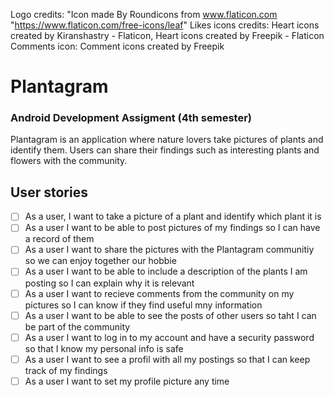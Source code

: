 Logo credits: "Icon made By Roundicons from www.flaticon.com "https://www.flaticon.com/free-icons/leaf"
Likes icons credits: Heart icons created by Kiranshastry - Flaticon, Heart icons created by Freepik - Flaticon
Comments icon: Comment icons created by Freepik

# Plantagram
### Android Development Assigment (4th semester)
Plantagram is an application where nature lovers take pictures of plants and identify them. 
Users can share their findings such as interesting plants and flowers with the community.
## User stories
-[ ] As a user, I want to take a picture of a plant and identify which plant it is
-[ ] As a user I want to be able to post pictures of my findings so I can have a record of them </br>
-[ ] As a user I want to share the pictures with the Plantagram communitiy so we can enjoy together our hobbie</br>
-[ ] As a user I want to be able to include a description of the plants I am posting so I can explain why it is relevant </br>
-[ ] As a user I want to recieve comments from the community on my pictures so I can know if they find useful mny information </br>
-[ ] As a user I want to be able to see the posts of other users so taht I can be part of the community </br>
-[ ] As a user I want to log in to my account and have a security password so that I know my personal info is safe </br>
-[ ] As a user I want to see a profil with all my postings so that I can keep track of my findings</br>
-[ ] As a user I want to set my profile picture any time
